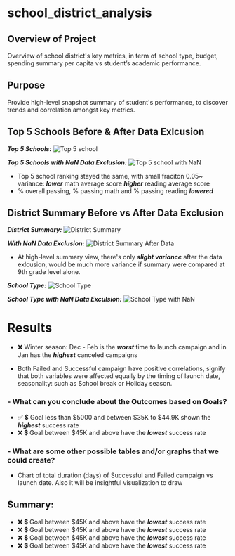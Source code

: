 # school_district_analysis

## Overview of Project
Overview of school district's key metrics, in term of school type, budget, spending summary per capita vs student’s academic performance. 

## Purpose
Provide high-level snapshot summary of student's performance, to discover trends and correlation amongst key metrics.

## Top 5 Schools Before & After Data Exlcusion 

***Top 5 Schools:***
![Top 5 school](https://github.com/aimeeyen/school_district_analysis/blob/main/Top%205%20Performaning%20School.png)

***Top 5 Schools with NaN Data Exclusion:***
![Top 5 school with NaN](https://github.com/aimeeyen/school_district_analysis/blob/main/Top%20Performaning%20with%20Data%20Exculsion%20.png)
 - Top 5 school ranking stayed the same, with small fraciton 0.05~ variance: 
   ***lower*** math average score
   ***higher*** reading average score
 - % overall passing, % passing math and % passing reading ***lowered***

## District Summary Before vs After Data Exclusion

***District Summary:***
![District Summary](https://github.com/aimeeyen/school_district_analysis/blob/main/District%20Summary.png)

***With NaN Data Exclusion:***
![District Summary After Data](https://github.com/aimeeyen/school_district_analysis/blob/main/District%20Summary%20with%20Data%20Exclusion.png)
 - At high-level summary view, there's only ***slight variance*** after the data exlcusion, would be much more variance if summary were compared at 9th grade level alone.  
 
***School Type:***
![School Type](https://github.com/aimeeyen/school_district_analysis/blob/main/School%20Type.png)

***School Type with NaN Data Exculsion:***
![School Type with NaN](https://github.com/aimeeyen/school_district_analysis/blob/main/School%20Type%20After%20Data%20Exclusion.png)

# Results


   - :x: Winter season: Dec - Feb is the ***worst*** time to launch campaign and in Jan has the ***highest*** canceled campaigns

   - Both Failed and Successful campaign have positive correlations, signify that both variables were affected equally by the timing of launch date, seasonality: such as School break or Holiday season. 


### - What can you conclude about the Outcomes based on Goals?
   - :white_check_mark: :heavy_dollar_sign: Goal less than $5000 and between $35K to $44.9K shown the ***highest*** success rate
   - :x: :heavy_dollar_sign: Goal between $45K and above have the ***lowest*** success rate



### - What are some other possible tables and/or graphs that we could create?
   - Chart of total duration (days) of Successful and Failed campaign vs launch date. Also it will be insightful visualization to draw 

## Summary:
 - :x: :heavy_dollar_sign: Goal between $45K and above have the ***lowest*** success rate
 - :x: :heavy_dollar_sign: Goal between $45K and above have the ***lowest*** success rate
 - :x: :heavy_dollar_sign: Goal between $45K and above have the ***lowest*** success rate
 - :x: :heavy_dollar_sign: Goal between $45K and above have the ***lowest*** success rate

